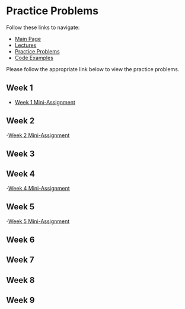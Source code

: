 # Practice Problems
Follow these links to navigate:
- [Main Page](https://jacksonburns.github.io/MATLAB-Start-to-Finish/)
- [Lectures ](https://jacksonburns.github.io/MATLAB-Start-to-Finish/Lectures/Lectures-Landing-Page)
- [Practice Problems](https://jacksonburns.github.io/MATLAB-Start-to-Finish/Practice-Problems/Practice-Problems-Landing-Page)
- [Code Examples](https://jacksonburns.github.io/MATLAB-Start-to-Finish/Code-Examples/Code-Examples-Landing-Page)

Please follow the appropriate link below to view the practice problems.

## Week 1
* [Week 1 Mini-Assignment](https://github.com/JacksonBurns/MATLAB-Start-to-Finish/blob/master/Practice-Problems/Week-1/Mini-Assignment%20Week%201%20(1).pdf)

## Week 2
-[Week 2 Mini-Assignment](https://github.com/JacksonBurns/MATLAB-Start-to-Finish/blob/master/Practice-Problems/Week-2/Mini-Assignment%20Week%202.pdf)

## Week 3

## Week 4
-[Week 4 Mini-Assignment](https://github.com/JacksonBurns/MATLAB-Start-to-Finish/blob/master/Practice-Problems/Week-4/Mini-Assignment%20Week%204.pdf)

## Week 5
-[Week 5 Mini-Assignment](https://github.com/JacksonBurns/MATLAB-Start-to-Finish/blob/master/Practice-Problems/Week-5/Mini-Assignment%20Week%205.pdf)
## Week 6

## Week 7

## Week 8

## Week 9
